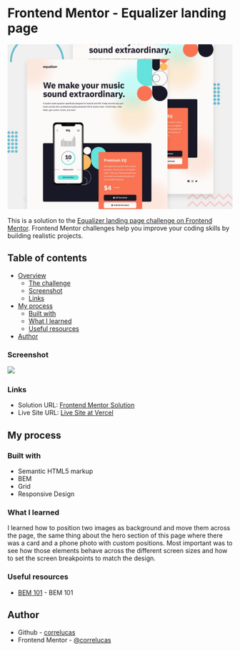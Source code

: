 # Frontend Mentor - Equalizer landing page

![Design preview for the Equalizer landing page coding challenge](./preview.jpg)

This is a solution to the [Equalizer landing page challenge on Frontend Mentor](https://www.frontendmentor.io/challenges/equalizer-landing-page-7VJ4gp3DE). Frontend Mentor challenges help you improve your coding skills by building realistic projects. 

## Table of contents

- [Overview](#overview)
  - [The challenge](#the-challenge)
  - [Screenshot](#screenshot)
  - [Links](#links)
- [My process](#my-process)
  - [Built with](#built-with)
  - [What I learned](#what-i-learned)
  - [Useful resources](#useful-resources)
- [Author](#author)


### Screenshot

![](./screenshot/screenshot-desktop.jpg)

### Links

- Solution URL: [Frontend Mentor Solution](https://www.frontendmentor.io/solutions/social-proof-section-pure-css-grid-custom-hover-states-KwSrl-Rjws)
- Live Site URL: [Live Site at Vercel](https://equalizer-landing-page-2.vercel.app/)
## My process

### Built with

- Semantic HTML5 markup
- BEM
- Grid
- Responsive Design

### What I learned

I learned how to position two images as background and move them across the page, the same thing about the hero section of this page where there was a card and a phone photo with custom positions. Most important was to see how those elements behave across the different screen sizes and how to set the screen breakpoints to match the design.

### Useful resources

- [BEM 101](https://sparkbox.com/foundry/bem_by_example) - BEM 101


## Author
- Github - [correlucas](https://github.com/correlucas/order-summary-component)
- Frontend Mentor - [@correlucas](https://www.frontendmentor.io/profile/correlucas)
